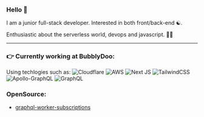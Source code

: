 ### Hello 👋

I am a junior full-stack developer.
Interested in both front/back-end ☯️.

Enthusiastic about the serverless world, devops and javascript. 🌝🌚

---

### 👉 Currently working at BubblyDoo:

Using techlogies such as: 
![Cloudflare](https://img.shields.io/badge/Cloudflare-F38020?style=for-the-badge&logo=Cloudflare&logoColor=white)
![AWS](https://img.shields.io/badge/AWS-%23FF9900.svg?style=for-the-badge&logo=amazon-aws&logoColor=white)
![Next JS](https://img.shields.io/badge/Next-black?style=for-the-badge&logo=next.js&logoColor=white)
![TailwindCSS](https://img.shields.io/badge/tailwindcss-%2338B2AC.svg?style=for-the-badge&logo=tailwind-css&logoColor=white)
![Apollo-GraphQL](https://img.shields.io/badge/-ApolloGraphQL-311C87?style=for-the-badge&logo=apollo-graphql)
![GraphQL](https://img.shields.io/badge/-GraphQL-E10098?style=for-the-badge&logo=graphql&logoColor=white)


### OpenSource:

* [graphql-worker-subscriptions](https://github.com/bubblydoo/graphql-worker-subscriptions)
